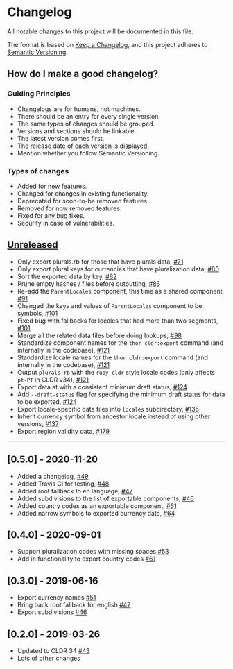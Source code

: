 # Changelog
All notable changes to this project will be documented in this file.

The format is based on [Keep a Changelog](https://keepachangelog.com/en/1.0.0/), and this project adheres to [Semantic Versioning](https://semver.org/spec/v2.0.0.html).

## How do I make a good changelog?
### Guiding Principles
- Changelogs are for humans, not machines.
- There should be an entry for every single version.
- The same types of changes should be grouped.
- Versions and sections should be linkable.
- The latest version comes first.
- The release date of each version is displayed.
- Mention whether you follow Semantic Versioning.

### Types of changes
- Added for new features.
- Changed for changes in existing functionality.
- Deprecated for soon-to-be removed features.
- Removed for now removed features.
- Fixed for any bug fixes.
- Security in case of vulnerabilities.

## [Unreleased]

- Only export plurals.rb for those that have plurals data, [#71](https://github.com/ruby-i18n/ruby-cldr/pull/71)
- Only export plural keys for currencies that have pluralization data, [#80](https://github.com/ruby-i18n/ruby-cldr/pull/80)
- Sort the exported data by key, [#82](https://github.com/ruby-i18n/ruby-cldr/pull/82)
- Prune empty hashes / files before outputting, [#86](https://github.com/ruby-i18n/ruby-cldr/pull/86)
- Re-add the `ParentLocales` component, this time as a shared component, [#91](https://github.com/ruby-i18n/ruby-cldr/pull/91)
- Changed the keys and values of `ParentLocales` component to be symbols, [#101](https://github.com/ruby-i18n/ruby-cldr/pull/101)
- Fixed bug with fallbacks for locales that had more than two segments, [#101](https://github.com/ruby-i18n/ruby-cldr/pull/101)
- Merge all the related data files before doing lookups, [#98](https://github.com/ruby-i18n/ruby-cldr/pull/98)
- Standardize component names for the `thor cldr:export` command (and internally in the codebase), [#121](https://github.com/ruby-i18n/ruby-cldr/pull/121)
- Standardize locale names for the `thor cldr:export` command (and internally in the codebase), [#121](https://github.com/ruby-i18n/ruby-cldr/pull/121)
- Output `plurals.rb` with the `ruby-cldr` style locale codes (only affects `pt-PT` in CLDR v34), [#121](https://github.com/ruby-i18n/ruby-cldr/pull/121)
- Export data at with a consistent minimum draft status, [#124](https://github.com/ruby-i18n/ruby-cldr/pull/124)
- Add `--draft-status` flag for specifying the minimum draft status for data to be exported, [#124](https://github.com/ruby-i18n/ruby-cldr/pull/124)
- Export locale-specific data files into `locales` subdirectory, [#135](https://github.com/ruby-i18n/ruby-cldr/pull/135)
- Inherit currency symbol from ancestor locale instead of using other versions, [#137](https://github.com/ruby-i18n/ruby-cldr/pull/137)
- Export region validity data, [#179](https://github.com/ruby-i18n/ruby-cldr/pull/179)

---

## [0.5.0] - 2020-11-20

- Added a changelog, [#49](https://github.com/ruby-i18n/ruby-cldr/pull/49)
- Added Travis CI for testing, [#48](https://github.com/ruby-i18n/ruby-cldr/pull/48)
- Added root fallback to en language, [#47](https://github.com/ruby-i18n/ruby-cldr/pull/47)
- Added subdivisions to the list of exportable components, [#46](https://github.com/ruby-i18n/ruby-cldr/pull/46)
- Added country codes as an exportable component, [#61](https://github.com/ruby-i18n/ruby-cldr/pull/61)
- Added narrow symbols to exported currency data, [#64](https://github.com/ruby-i18n/ruby-cldr/pull/64)

## [0.4.0] - 2020-09-01

- Support pluralization codes with missing spaces [#53](https://github.com/ruby-i18n/ruby-cldr/pull/53)
- Add in functionality to export country codes [#61](https://github.com/ruby-i18n/ruby-cldr/pull/61)

## [0.3.0] - 2019-06-16

- Export currency names [#51](https://github.com/ruby-i18n/ruby-cldr/pull/51)
- Bring back root fallback for english [#47](https://github.com/ruby-i18n/ruby-cldr/pull/47)
- Export subdivisions [#46](https://github.com/ruby-i18n/ruby-cldr/pull/46)

## [0.2.0] - 2019-03-26

- Updated to CLDR 34 [#43](https://github.com/ruby-i18n/ruby-cldr/pull/43)
- Lots of [other changes](https://github.com/ruby-i18n/ruby-cldr/compare/v0.1.1...v0.2.0)

[Unreleased]: https://github.com/ruby-i18n/ruby-cldr/compare/v0.5.0...HEAD
